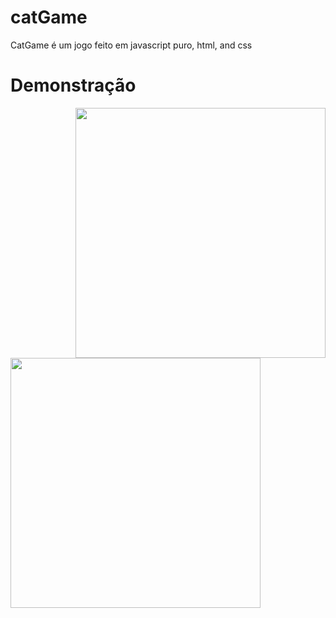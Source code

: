 # catGame
CatGame é um jogo feito em javascript puro, html, and css

# Demonstração

<img src="https://i.imgur.com/S9zMkOw.png" min-width="400px" max-width="400px" width="400px" align="right">
<img src="https://i.imgur.com/JWts5yE.png" min-width="400px" min-width="400px" max-width="400px" width="400px" >
